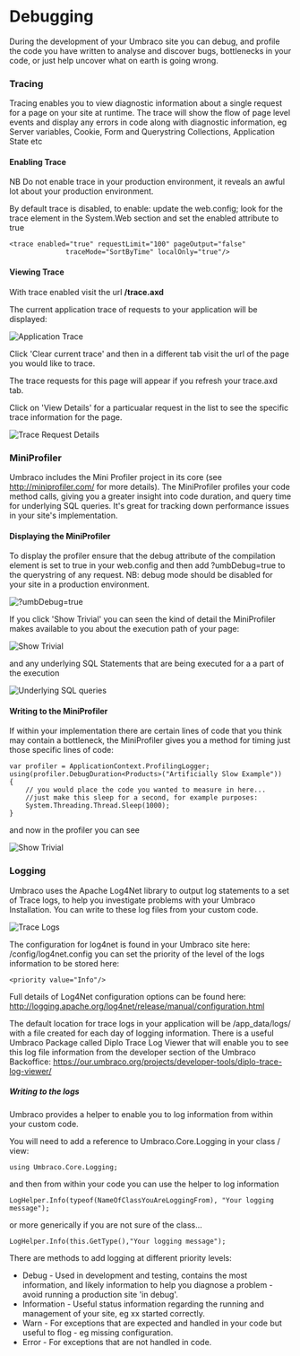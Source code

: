 # Debugging
During the development of your Umbraco site you can debug, and profile the code you have written to analyse and discover bugs, bottlenecks in your code, or just help uncover what on earth is going wrong.


### Tracing
Tracing enables you to view diagnostic information about a single request for a page on your site at runtime. The trace will show the flow of page level events and display any errors in code along with diagnostic information, eg Server variables, Cookie, Form and Querystring Collections, Application State etc

#### Enabling Trace
NB Do not enable trace in your production environment, it reveals an awful lot about your production environment.

By default trace is disabled, to enable: update the web.config; look for the trace element in the System.Web section and set the enabled attribute to true

    <trace enabled="true" requestLimit="100" pageOutput="false"   
                  traceMode="SortByTime" localOnly="true"/>

#### Viewing Trace

With trace enabled visit the url **/trace.axd**

The current application trace of requests to your application will be displayed:

![Application Trace](images/application-trace.png)

Click 'Clear current trace' and then in a different tab visit the url of the page you would like to trace.

The trace requests for this page will appear if you refresh your trace.axd tab.

Click on 'View Details' for a particualar request in the list to see the specific trace information for the page.

![Trace Request Details](images/trace-request-details.png)

### MiniProfiler

Umbraco includes the Mini Profiler project in its core (see http://miniprofiler.com/ for more details). 
The MiniProfiler profiles your code method calls, giving you a greater insight into code duration, and query time for underlying SQL queries. It's great for tracking down performance issues in your site's implementation.

#### Displaying the MiniProfiler

To display the profiler ensure that the debug attribute of the compilation element is set to true in your web.config and then add ?umbDebug=true to the querystring of any request.
NB: debug mode should be disabled for your site in a production environment.

![?umbDebug=true](images/umb-debug-equals-true.png)

If you click 'Show Trivial' you can seen the kind of detail the MiniProfiler makes available to you about the execution path of your page:

![Show Trivial](images/show-trivial.png)

and any underlying SQL Statements that are being executed for a a part of the execution

![Underlying SQL queries](images/underlying-sql-queries.png)

#### Writing to the MiniProfiler

If within your implementation there are certain lines of code that you think may contain a bottleneck, the MiniProfiler gives you a method for timing just those specific lines of code:

    var profiler = ApplicationContext.ProfilingLogger;
    using(profiler.DebugDuration<Products>("Artificially Slow Example"))
    {
        // you would place the code you wanted to measure in here...
        //just make this sleep for a second, for example purposes:
        System.Threading.Thread.Sleep(1000);
    }

and now in the profiler you can see 

![Show Trivial](images/writing-to-miniprofiler.png)

### Logging

Umbraco uses the Apache Log4Net library to output log statements to a set of Trace logs, to help you investigate problems with your Umbraco Installation. You can write to these log files from your custom code.
 
![Trace Logs](images/trace-logs.png)

The configuration for log4net is found in your Umbraco site here: /config/log4net.config you can set the priority of the level of the logs information to be stored here:

    <priority value="Info"/>

Full details of Log4Net configuration options can be found here: http://logging.apache.org/log4net/release/manual/configuration.html

The default location for trace logs in your application will be /app_data/logs/ with a file created for each day of logging information.
There is a useful Umbraco Package called Diplo Trace Log Viewer that will enable you to see this log file information from the developer section of the Umbraco Backoffice: https://our.umbraco.org/projects/developer-tools/diplo-trace-log-viewer/

##### Writing to the logs

Umbraco provides a helper to enable you to log information from within your custom code.

You will need to add a reference to Umbraco.Core.Logging in your class / view:

    using Umbraco.Core.Logging;

and then from within your code you can use the helper to log information

    LogHelper.Info(typeof(NameOfClassYouAreLoggingFrom), "Your logging message");

or more generically if you are not sure of the class...

    LogHelper.Info(this.GetType(),"Your logging message");

There are methods to add logging at different priority levels:

* Debug - Used in development and testing, contains the most information, and likely information to help you diagnose a problem - avoid running a production site 'in debug'.
* Information - Useful status information regarding the running and management of your site, eg xx started correctly.
* Warn - For exceptions that are expected and handled in your code but useful to flog - eg missing configuration.
* Error - For exceptions that are not handled in code.

